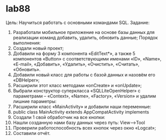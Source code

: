 # lab88
Цель: Научиться работать с основными командами SQL.
Задание:
1. Разработали мобильное приложение на основе базы данных для
реализации команд добавить, удалить, обновить данные;
Порядок выполнения:
1. Создали новый проект;
2. Добавили на форму 3 компонента «EditText*», а также 5
компонентов «Button» с соответствующими именами «ID»,
«Name», «E-mail», «Добавить», «Удалить», «Очистить»,
«Считать», «Обновить».
3. Добавили новый класс для работы с базой данных и назовём его
«DBHelper»;
4. Расширили этот класс методами «onCreate» и «onUpdate»;
5. Выбрали конструктор суперкласса «SQLLiteOpenHelper» с
параметрами – «Context», «Name», «Factory», «Version» и удалим
лишние параметры:
7. Расширили класс «MainActivity» и добавили наши переменные:
8. public class MainActivity extends AppCompatActivity implements
9. Создали 1 свой обработчик на все кнопки:
10. Нашли созданную нами базу данных через путь: View–&gt;Tool
11. Проверили работоспособность всех кнопок через окно «Logcat»;
12. Составили отчёт.
